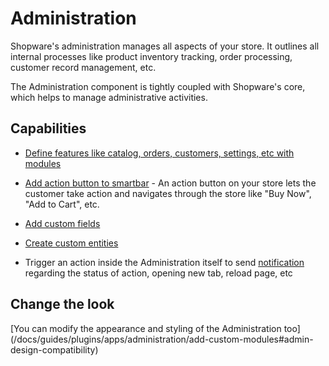 # Administration

Shopware's administration manages all aspects of your store. It outlines all internal processes like product inventory tracking, order processing, customer record management, etc.

The Administration component is tightly coupled with Shopware's core, which helps to manage administrative activities.

## Capabilities

* [Define features like catalog, orders, customers, settings, etc with modules](/docs/guides/plugins/apps/administration/add-custom-modules)

* [Add action button to smartbar](/docs/guides/plugins/apps/administration/add-custom-action-button) - An action button on your store lets the customer take action and navigates through the store like "Buy Now", "Add to Cart", etc.

* [Add custom fields](/docs/guides/plugins/apps/custom-data/custom-fields)

* [Create custom entities](/docs/guides/plugins/apps/custom-data/custom-entities)

* Trigger an action inside the Administration itself to send [notification](/docs/guides/plugins/apps/administration/add-custom-action-button#providing-feedback-in-the-administration) regarding the status of action, opening new tab, reload page, etc

## Change the look

[You can modify the appearance and styling of the Administration too] (/docs/guides/plugins/apps/administration/add-custom-modules#admin-design-compatibility)
